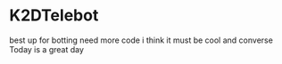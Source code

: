# K2DTelebot
best up for botting
need more code
i think it must be cool and converse 
Today is a great day
